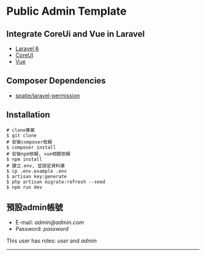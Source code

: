 # Public Admin Template  

## Integrate CoreUi and Vue in Laravel

* [Laravel 6](https://laravel.com/docs/6.x)
* [CoreUI](https://github.com/coreui/coreui-free-laravel-admin-template)
* [Vue](https://cn.vuejs.org/v2/guide/)

## Composer Dependencies
* [ spatie/laravel-permission](https://spatie.be/docs/laravel-permission/v3/introduction)
## Installation

```
# clone專案
$ git clone
# 安裝composer依賴
$ composer install 
# 安裝npm依賴, vue相關依賴
$ npm install
# 建立.env, 並設定資料庫
$ cp .env.example .env
$ artisan key:generate
$ php artisan migrate:refresh --seed
$ npm run dev
```

## 預設admin帳號

* E-mail: _admin@admin.com_
* Password: _password_

This user has roles: _user_ and _admin_

--- 

